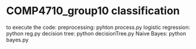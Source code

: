 # COMP4710_group10 classification
to execute the code:
preprocessing: pyhton process.py
logistic regression: python reg.py
decision tree: python decisionTree.py
Naive Bayes: python bayes.py
